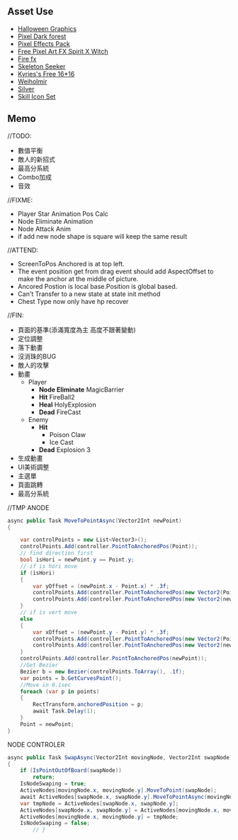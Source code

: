 ## Asset Use
- [Halloween Graphics](https://finalbossblues.itch.io/halloween-graphics)  
- [Pixel Dark forest](https://szadiart.itch.io/pixel-dark-forest)  
- [Pixel Effects Pack](https://codemanu.itch.io/pixelart-effect-pack)  
- [Free Pixel Art FX Spirit X Witch](https://ppeldo.itch.io/2d-pixel-art-game-spellmagic-fx)  
- [Fire fx](https://xyezawr.itch.io/free)  
- [Skeleton Seeker](https://eddies-workshop.itch.io/seeker)
- [Kyries's Free 16*16](https://kyrise.itch.io/kyrises-free-16x16-rpg-icon-pack)
- [Weiholmir](https://justfredrik.itch.io/weiholmir)
- [Silver](https://poppyworks.itch.io/silver)
- [Skill Icon Set](https://quintino-pixels.itch.io/free-pixel-art-skill-icons-pack)

## Memo
//TODO:

- 數值平衡
- 敵人的新招式
- 最高分系統
- Combo加成
- 音效






//FIXME:
- Player Star Animation Pos Calc
- Node Eliminate Animation
- Node Attack Anim
- if add new node shape is square will keep the same result

//ATTEND:
- ScreenToPos Anchored is at top left.
- The event position get from drag event should add AspectOffset to make the anchor at the middle of picture.
- Ancored Postion is local base.Position is global based.
- Can't Transfer to a new state at state init method
- Chest Type now only have hp recover


//FIN:
- 頁面的基準(添滿寬度為主 高度不跟著變動)
- 定位調整
- 落下動畫
- 沒消珠的BUG
- 敵人的攻擊
- 動畫
    - Player
        - **Node Eliminate** MagicBarrier
        - **Hit** FireBall2
        - **Heal** HolyExplosion
        - **Dead** FireCast
    - Enemy
        - **Hit**
            - Poison Claw
            - Ice Cast
        - **Dead** Explosion 3
- 生成動畫
- UI美術調整
- 主選單
- 頁面跳轉
- 最高分系統


//TMP
ANODE
```csharp
async public Task MoveToPointAsync(Vector2Int newPoint)
{

    var controlPoints = new List<Vector3>();
    controlPoints.Add(controller.PointToAnchoredPos(Point));
    // find direction first 
    bool isHori = newPoint.y == Point.y;
    // if is hori move  
    if (isHori)
    {
        var yOffset = (newPoint.x - Point.x) * .3f;
        controlPoints.Add(controller.PointToAnchoredPos(new Vector2(Point.x, Point.y + yOffset)));
        controlPoints.Add(controller.PointToAnchoredPos(new Vector2(newPoint.x, newPoint.x + yOffset)));
    }
    // if is vert move
    else
    {
        var xOffset = (newPoint.y - Point.y) * .3f;
        controlPoints.Add(controller.PointToAnchoredPos(new Vector2(Point.x + xOffset, Point.y)));
        controlPoints.Add(controller.PointToAnchoredPos(new Vector2(newPoint.x + xOffset, newPoint.y)));
    }
    controlPoints.Add(controller.PointToAnchoredPos(newPoint));
    //Get Bezier
    Bezier b = new Bezier(controlPoints.ToArray(), .1f);
    var points = b.GetCurvesPoint();
    //Move in 0.1sec
    foreach (var p in points)
    {
        RectTransform.anchoredPosition = p;
        await Task.Delay(1);
    }
    Point = newPoint;
}
```

NODE CONTROLER
```csharp
async public Task SwapAsync(Vector2Int movingNode, Vector2Int swapNode)
{
    if (IsPointOutOfBoard(swapNode))
        return;
    IsNodeSwaping = true;
    ActiveNodes[movingNode.x, movingNode.y].MoveToPoint(swapNode);
    await ActiveNodes[swapNode.x, swapNode.y].MoveToPointAsync(movingNode);
    var tmpNode = ActiveNodes[swapNode.x, swapNode.y];
    ActiveNodes[swapNode.x, swapNode.y] = ActiveNodes[movingNode.x, movingNode.y];
    ActiveNodes[movingNode.x, movingNode.y] = tmpNode;
    IsNodeSwaping = false;
        // }
```


